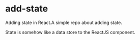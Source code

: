 # add-state
Adding state in React.A simple repo about adding state.

State is somehow like a data store to the ReactJS component.
